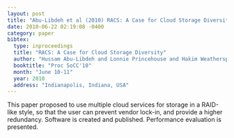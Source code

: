 ```yaml
---
layout: post
title: "Abu-Libdeh et al (2010) RACS: A Case for Cloud Storage Diversity (SoCC)"
date: 2010-06-22 02:19:08 -0400
category: paper
bibtex:
  type: inproceedings
  title: "RACS: A Case for Cloud Storage Diversity"
  author: "Hussam Abu-Libdeh and Lonnie Princehouse and Hakim Weatherspoon"
  booktitle: "Proc SoCC'10"
  month: "June 10-11"
  year: 2010
  address: "Indianapolis, Indiana, USA"
---
```

This paper proposed to use multiple cloud services for storage in a RAID-like style, so that the user can prevent vendor lock-in, and provide a higher redundancy. Software is created and published. Performance evaluation is presented.
